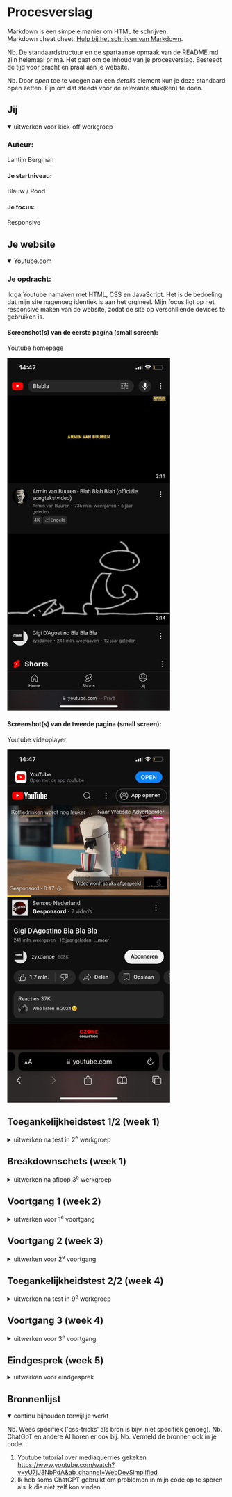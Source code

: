 # Procesverslag
Markdown is een simpele manier om HTML te schrijven.  
Markdown cheat cheet: [Hulp bij het schrijven van Markdown](https://github.com/adam-p/markdown-here/wiki/Markdown-Cheatsheet).

Nb. De standaardstructuur en de spartaanse opmaak van de README.md zijn helemaal prima. Het gaat om de inhoud van je procesverslag. Besteedt de tijd voor pracht en praal aan je website.

Nb. Door *open* toe te voegen aan een *details* element kun je deze standaard open zetten. Fijn om dat steeds voor de relevante stuk(ken) te doen.





## Jij

<details open>
  <summary>uitwerken voor kick-off werkgroep</summary>

  ### Auteur:
  Lantijn Bergman

  #### Je startniveau:
  Blauw / Rood

  #### Je focus:
  Responsive
 
</details>





## Je website

<details open>
  <summary>Youtube.com</summary>

  ### Je opdracht:
  Ik ga Youtube namaken met HTML, CSS en JavaScript. Het is de bedoeling dat mijn site nagenoeg identiek is aan het orgineel. Mijn focus ligt op het responsive maken van de website, zodat de site op verschillende devices te gebruiken is. 

  #### Screenshot(s) van de eerste pagina (small screen): 
  Youtube homepage
  
  <img src="readme-images/youtube_front_mobiel.jpg" width="375px" alt="omschrijving van de pagina">

  #### Screenshot(s) van de tweede pagina (small screen):
  Youtube videoplayer
  
  <img src="readme-images/youtube_video_mobiel.jpg" width="375px" alt="omschrijving van de pagina">
 
</details>



## Toegankelijkheidstest 1/2 (week 1)

<details>
  <summary>uitwerken na test in 2<sup>e</sup> werkgroep</summary>

  ### Bevindingen
Youtube is erg toegankelijk voor gebruikers met een handicap. Ik heb niet heel veel ervaring met een screenreader maar naar mijn mening is youtube er prima mee te gebruiken. Er zijn nog een paar HTML elementen die verbeterd kunnen worden zoals lists gebruiken voor een aantal elementen en headings geven. Ik heb foto's van mijn toegankelijksheidstestformulier bij Toegankelijkheidstest 2/2 (week 4) geplaatst.
</details>



## Breakdownschets (week 1)

<details>
  <summary>uitwerken na afloop 3<sup>e</sup> werkgroep</summary>

  ### de hele pagina: 
  <img src="readme-images/HTML_ontleding.png" width="375px" alt="breakdown van de hele pagina">

  ### dynamisch deel (bijv menu): 
  <img src="readme-images/hamburger_gif.gif" width="375px" alt="breakdown van een dynamisch deel">

</details>





## Voortgang 1 (week 2)

<details>
  <summary>uitwerken voor 1<sup>e</sup> voortgang</summary>

  ### Stand van zaken
 Het lukte me goed om de basis HTML te verwerken en heb al en goed idee over hoe ik het wil gaan stylen met CSS. Ik weet alleen nog niet precies hoe ik een grid gebruik om mijn video's te laten zien. Ook heb ik geen idee over hoe ik de header mooi ga krijgen. Ik heb ook alle icoontjes in illustrator gemaakt.

  ### Verslag van meeting
  hier na afloop snel de uitkomsten van de meeting vastleggen

  - Ik ga de grid opdracht maken daarmee kan ik leren hoe ik mijn videomain kan maken
  - Gebruik SVG inplaats van PNG voor de iconen
  - Gebruik een aside en een form voor de header inplaats van een div
  - Maak veel meer gebruik van li voor dingen die eigenlijk in een lijst staan

    Hier kan je zien hoe ik gebruik maak van containers en display:flex om mijn pagina te stijlen. Om dingen naast elkaar te zetten staat de flex-direction op row en om dingen onder elkaar te zetten gebruik flex-direction: column

    
<img src="readme-images/Flex_ontleding.png" width="375px" alt="ontleding van hoe ik flexboxes gebruik">


</details>





## Voortgang 2 (week 3)

<details>
  <summary>uitwerken voor 2<sup>e</sup> voortgang</summary>

  ### Stand van zaken
 Het gaat goed met de website. De HTML is voor het grootste deel af en ik ben lekker bezig met de CSS. Dingen als grid en flexbox heb ik begrepen om daarmee de website vorm te geven. Sommige dingen lukken nog niet maar daar maak ik een lijstje met vragen voor in de les.


  ### Verslag van meeting
  hier na afloop snel de uitkomsten van de meeting vastleggen

  - Het is gelukt om de nav in de main te zetten en in dezelfde grid als de video's zo neemt het altijd dezelfde ruimte in en blijft het responsive als je de site kleiner maakt.
  - Header moet op position: fixed om bovenaan te blijven tijdens het scrollen
  - Overflow-X gebruiken om categoriën horizontaal te laten scrollen
  - Ik moet mediaquery gebruiken voor mobiel formaat
  - Custom properties gebruiken voor de kleuren 


    Hier kan je zien hoe ik gebruik heb gemaakt van een grid om de homepage te stijlen

    
    <img src="readme-images/videomain_grid.png" width="375px" alt="foto van grid">

    

    Dit is hoe de header eruit ziet en ik hier gebruik gemaakt van een aside, form en een ul

    
    <img src="readme-images/youtube_banner.png" width="675px" alt="foto van header">

</details>





## Toegankelijkheidstest 2/2 (week 4)

<details>
  <summary>uitwerken na test in 9<sup>e</sup> werkgroep</summary>

Toegankelijkheidstest pagina 1
  
  <img src="readme-images/Toegankelijkheidstest_1.jpg" width="375px" alt="Toegankelijkheidstest pagina 1">

  Toegankelijkheidstest pagina 2

  <img src="readme-images/Toegankelijkheidstest_2.jpg" width="375px" alt="Toegankelijkheidstest pagina 2">

  Toegankelijkheidstest pagina 3

  <img src="readme-images/Toegankelijkheidstest_3.jpg" width="375px" alt="Toegankelijkheidstest pagina 3">

  Toegankelijkheidstest pagina 4

  <img src="readme-images/Toegankelijkheidstest_4.jpg" width="375px" alt="Toegankelijkheidstest pagina 4">

  Toegankelijkheidstest pagina 5

  <img src="readme-images/Toegankelijkheidstest_5.jpg" width="375px" alt="Toegankelijkheidstest pagina 5">

  ### Bevindingen
  Aangezien Youtube al toegankelijk is heb ik niet perse verbeteringen hieraan gebrachtop aan de toegankelijkheid, de code kon wel semantischer geschreven worden dus dat heb ik gedaan. Mijn HTML is semantisch en ik heb headings gebruikt waar dat nodig is. Ik op de homepage ook een h1 gebruikt maar onzichtbaar gemaakt, zodat het voor een screenreader wel werkt maar niet afleid voor gebruikers die wel kunnen zien. Ik heb doormiddel van de juiste attributen de toegankelijkheid verbeterd. Ik heb gebruik gemaakt van section, article, headings, form, aside, a en ul's om het zo semantisch mogelijk te houden en heb alleen voor de vormgeving af en toe een div gebruikt, ik heb ook zo min mogelijk class gebruikt.

</details>





## Voortgang 3 (week 4)

<details>
  <summary>uitwerken voor 3<sup>e</sup> voortgang</summary>

  ### Stand van zaken
  De website oogt indentiek aan de orginele Youtube, dus dat gaat erg goed. Ik heb nog een paar dingen die ik moet fixen, zoals een werkend hamburger menu, hoe ik de nav onderaan krijg met mediaquerry en wat responsive dingetjes zoals dat de iconen en de video goed meeschalen.

  ### Verslag van meeting
  hier na afloop snel de uitkomsten van de meeting vastleggen

  - nav flex-direction row geven, position fixed en bottom 0, bij een bepaalde max-width. Zo gaat de nav onderaan staan op mobiel formaat
  - Hamburger menu werkt met JavaScript, ik zet het menu normaal op display none en met JavaScript als je erop klikt veranderd het naar display block
  - Geef de video width 100% met een mediaquerry 
  - Gebruik justify-content: space around om bepaalde elementen netjes te centreren en goed responsive te maken, zoals de nav en de header.
  - Met mediaquerry kan je veel dingen doen, ik heb bijvoorbeeld een mobiel formaat gemaakt door alle mobiele elementen op display: none te zetten en vanaf een bepaalde width zet ik ze op display block en dan zet ik de desktop elementen op display none

    Hier kan je zien hoe ik mediaquerries heb gebruikt om de website naar mobiel formaat aan te laten passen. Zo gaat bijvoorbeeld de nav onderaan in het midden staan, wordt het youtube logo kleiner en veranderderen de drie icoontjes rechtboven naar een uitklapmenutje.

    <img src="readme-images/Youtube_front_mobiel_def.png" width="375px" alt="Homepage mobiel formaat">


  Hier kan je zien hoe alle sections onder elkaar schuiven als de pagina op mobiel formaat staat, d.m.v mediaquerry
  
  <img src="readme-images/Youtube_video_mobiel_def.png" width="375px" alt="Videoplayer mobiel formaat">

  

</details>





## Eindgesprek (week 5)

<details>
  <summary>uitwerken voor eindgesprek</summary>

  ### Je uitkomst - karakteristiek screenshots:
  Homepage desktop formaat
  
  <img src="readme-images/Youtube_front_desktop_def.png" width="375px" alt="Homepage desktopformaat">
  
  Videoplayer desktop formaat
  
  <img src="readme-images/Youtube_player_dekstop_def.png" width="375px" alt="Videoplayer desktopformaat">

  Homepage mobiel formaat
  
  <img src="readme-images/Youtube_front_mobiel_def.png" width="375px" alt="Homepage mobiel formaat">  
  
  Videoplayer mobiel formaat
  
  <img src="readme-images/Youtube_video_mobiel_def.png" width="375px" alt="Videoplayer mobiel formaat">


  ### Dit ging goed/Heb ik geleerd: 
  Korte omschrijving met plaatjes

  Ik heb goed geleerd om een website responsive te maken. Dit heb ik gedaan doormiddel van display:grid, display: flex en mediaquerry. Voor dit vak zou ik alles vormgeven met margin, paddings en width, maar dat werkt maar voor één beeldschermformaat. Ik vind het leuk om dit geleerd te hebben want ik had altijd heel veel moeite met een website responsive krijgen, daarom heb ik ook voor deze challenge gekozen.

   Gifje van hoe mijn website responsive is:
   
   <img src="readme-images/youtube_gif.gif" width="375px" alt="GIFje van responsive Youtube">


  Hier laat ik zien hoe mijn flexboxen werken:
  
   <img src="readme-images/Flex_ontleding.png" width="375px" alt="ontleding van hoe ik flexboxes gebruik">
   


  ### Dit was lastig/Is niet gelukt:
  Korte omschrijving met plaatjes

Ik vond het vooral lastig om de fouten in mijn eigen code te zien. Soms wou ik iets op een bepaalde manier vormgeven maar dan wist ik niet welke code ik daarvoor nodig had, bijvoorbeeld justify-content:space-around, inplaats van dat ik margin gebruik voor ruimte tussen elementen. Hierbij heeft feedback van de docent en studentenassistenen heel goed geholpen en heb door ook goed gebruik van gemaakt. Ik heb hier helaas geen foto''s van. Er is niet iets wat niet gelukt is.
</details>





## Bronnenlijst

<details open>
  <summary>continu bijhouden terwijl je werkt</summary>

  Nb. Wees specifiek ('css-tricks' als bron is bijv. niet specifiek genoeg). 
  Nb. ChatGpT en andere AI horen er ook bij.
  Nb. Vermeld de bronnen ook in je code.

  1. Youtube tutorial over mediaquerries gekeken https://www.youtube.com/watch?v=yU7jJ3NbPdA&ab_channel=WebDevSimplified
  2. Ik heb soms ChatGPT gebruikt om problemen in mijn code op te sporen als ik die niet zelf kon vinden.
 

</details>

